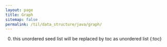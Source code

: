 ```yaml
---
layout: page
title: Graph
sitemap: false
permalink: /til/data_structure/java/graph/
---
```

0. this unordered seed list will be replaced by toc as unordered list
{:toc}